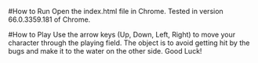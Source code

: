 #How to Run
Open the index.html file in Chrome. Tested in version 66.0.3359.181 of Chrome.

#How to Play
Use the arrow keys (Up, Down, Left, Right) to move your character through the playing field. The object is to avoid getting hit by the bugs and make it to the water on the other side. Good Luck!